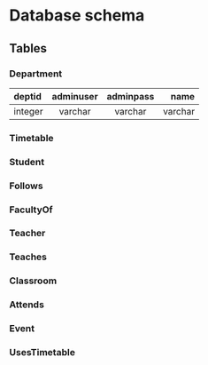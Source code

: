 # Database schema

## Tables

### Department

| deptid | adminuser | adminpass | name    |
| :----- | :-------: | :-------: | ------: |
| integer| varchar   | varchar   | varchar |

### Timetable

### Student

### Follows

### FacultyOf

### Teacher

### Teaches

### Classroom

### Attends

### Event

### UsesTimetable